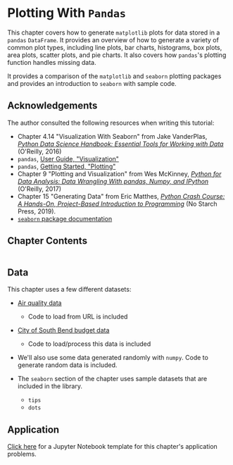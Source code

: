 # Plotting With `Pandas`

This chapter covers how to generate `matplotlib` plots for data stored in a `pandas` `DataFrame`. It provides an overview of how to generate a variety of common plot types, including line plots, bar charts, histograms, box plots, area plots, scatter plots, and pie charts. It also covers how `pandas`'s plotting function handles missing data. 

It provides a comparison of the `matplotlib` and `seaborn` plotting packages and provides an introduction to `seaborn` with sample code. 

## Acknowledgements

The author consulted the following resources when writing  this tutorial:
- Chapter 4.14 "Visualization With Seaborn" from Jake VanderPlas, [*Python Data Science Handbook: Essential Tools for Working with Data*](https://jakevdp.github.io/PythonDataScienceHandbook/04.14-visualization-with-seaborn.html ) (O'Reilly, 2016)
- `pandas`, [User Guide, "Visualization"](https://pandas.pydata.org/docs/user_guide/visualization.html)
- `pandas`, [Getting Started, "Plotting"](https://pandas.pydata.org/docs/getting_started/intro_tutorials/04_plotting.html)
- Chapter 9 "Plotting and Visualization" from Wes McKinney, [*Python for Data Analysis: Data Wrangling With pandas, Numpy, and IPython*](https://www.oreilly.com/library/view/python-for-data/9781491957653/) (O'Reilly, 2017)
- Chapter 15 "Generating Data" from Eric Matthes, [*Python Crash Course: A Hands-On, Project-Based Introduction to Programming*](https://ehmatthes.github.io/pcc/) (No Starch Press, 2019).
- [`seaborn` package documentation](https://seaborn.pydata.org/introduction.html)

## Chapter Contents

```{tableofcontents}
```

## Data 

This chapter uses a few different datasets:

- [Air quality data](https://raw.githubusercontent.com/kwaldenphd/elements-of-computing/main/book/data/ch10/air_quality_no2.csv)
  * Code to load from URL is included

- [City of South Bend budget data](https://data-southbend.opendata.arcgis.com/search?q=budget)
  * Code to load/process this data is included

- We'll also use some data generated randomly with `numpy`. Code to generate random data is included.

- The `seaborn` section of the chapter uses sample datasets that are included in the library.
  * `tips`
  * `dots`

## Application

[Click here](https://colab.research.google.com/drive/1cOshaiEA5eHhJDOi22_x3GRHsxqC0L3_?usp=sharing) for a Jupyter Notebook template for this chapter's application problems.